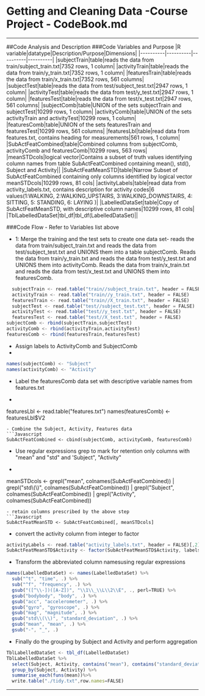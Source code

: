 # Getting and Cleaning Data -Course Project - CodeBook.md

---
##Code Analysis and Description
###Code Variables and Purpose
|R variable|datatype|Description/Purpose|Dimensions|
|----------|----------|----------|----------|
|subjectTrain|table|reads the data from train/subject_train.txt|7352 rows, 1 column|
|activityTrain|table|reads the data from train/y_train.txt|7352 rows, 1 column|
|featuresTrain|table|reads the data from train/x_train.txt|7352 rows, 561 columns|
|subjectTest|table|reads the data from test/subject_test.txt|2947 rows, 1 column|
|activityTest|table|reads the data from test/y_test.txt|2947 rows, 1 column|
|featuresTest|table|reads the data from test/x_test.txt|2947 rows, 561 columns|
|subjectComb|table|UNION of the sets subjectTrain and subjectTest|10299 rows, 1 column|
|activityComb|table|UNION of the sets activityTrain and activityTest|10299 rows, 1 column|
|featuresComb|table|UNION of the sets featuresTrain and featuresTest|10299 rows, 561 columns|
|featuresLbl|table|read data from features.txt, contains heading for measurements|561 rows, 1 column|
|SubActFeatCombined|table|Combined columns from subjectComb, activityComb and featuresComb|10299 rows, 563 rows|
|meanSTDcols|logical vector|Contains a subset of truth values identifying column names from table SubActFeatCombined containing mean(), std(), Subject and Activity||
|SubActFeatMeanSTD|table|Narrow Subset of SubActFeatCombined containing only columns identified by logical vector meanSTDcols|10299 rows, 81 cols|
|activityLabels|table|read data from activity_labels.txt, contains description for activity codes|6 values(1:WALKING, 2:WALKING_UPSTAIRS, 3:WALKING_DOWNSTAIRS, 4: SITTING, 5: STANDING, 6: LAYING )|
|LabelledDataSet|table|Copy of SubActFeatMeanSTD, with descriptive column names|10299 rows, 81 cols|
|TblLabelledDataSet|tbl_df|tbl_df(LabelledDataSet)||

###Code Flow - Refer to Variables list above
- 1: Merge the training and the test sets to create one data set- reads the data from train/subject_train.txt and reads the data from test/subject_test.txt and UNIONS them into a table subjectComb. Reads the data from train/y_train.txt and reads the data from test/y_test.txt and UNIONS them into activityComb. Reads the data from train/x_train.txt and reads the data from test/x_test.txt and UNIONS them into featuresComb.
```Javascript
  subjectTrain <- read.table("train//subject_train.txt", header = FALSE)
  activityTrain <- read.table("train//y_train.txt", header = FALSE)
  featuresTrain <- read.table("train//X_train.txt", header = FALSE)
  subjectTest <- read.table("test//subject_test.txt", header = FALSE)
  activityTest <- read.table("test//y_test.txt", header = FALSE)
  featuresTest <- read.table("test//X_test.txt", header = FALSE)
subjectComb <- rbind(subjectTrain,subjectTest)
activityComb <- rbind(activityTrain,activityTest)
featuresComb <- rbind(featuresTrain,featuresTest)
```

- Assign labels to ActivityComb and SubjectComb
- 
```Javascript
names(subjectComb) <- "Subject"
names(activityComb) <- "Activity"
```
- Label the featuresComb data set with descriptive variable names from features.txt
- ```Javascript
featuresLbl <- read.table("features.txt")
names(featuresComb) <- featuresLbl$V2
```
- Combine the Subject, Activity, Features data
```Javascript
SubActFeatCombined <- cbind(subjectComb, activityComb, featuresComb)
```
- Use regular expressions grep to mark for retention only columns with "mean" and "std" and 'Subject", "Activity"
- ```R
meanSTDcols <-  grepl("mean", colnames(SubActFeatCombined)) | 
                grepl("std\\(\\)", colnames(SubActFeatCombined)) |
                grepl("Subject", colnames(SubActFeatCombined)) |
                grepl("Activity", colnames(SubActFeatCombined)) 
```
- retain columns prescribed by the above step
```Javascript
SubActFeatMeanSTD <- SubActFeatCombined[, meanSTDcols]
```
- convert the activity column from integer to factor
```Javascript
activityLabels <- read.table("activity_labels.txt", header = FALSE)[,2]
SubActFeatMeanSTD$Activity <- factor(SubActFeatMeanSTD$Activity, labels=activityLabels)
```
- Transform the abbreviated column namesusing regular expressions
```Javascript
names(LabelledDataSet) <- names(LabelledDataSet) %>%
  sub("^t", "time", .) %>%            
  sub("^f", "frequency", .) %>%
  gsub("([^\\-])([A-Z])", "\\1\\_\\L\\2\\E", ., perl=TRUE) %>%
  gsub("bodybody", "body", .) %>%
  gsub("acc", "accelerometer", .) %>%  
  gsub("gyro", "gyroscope", .) %>%
  gsub("mag", "magnitude", .) %>%
  gsub("std\\(\\)", "standard_deviation", .) %>%
  gsub("mean", "mean", .) %>%
  gsub("-", "_", .)
```
- Finally do the grouping by Subject and Activity and perform aggregation
```Javascript
TblLabelledDataSet <- tbl_df(LabelledDataSet)
TblLabelledDataSet %>%
  select(Subject, Activity, contains("mean"), contains("standard_deviation")) %>%
  group_by(Subject, Activity) %>%
  summarise_each(funs(mean))%>%
  write.table("./tidy.txt",row.names=FALSE)
```
---

